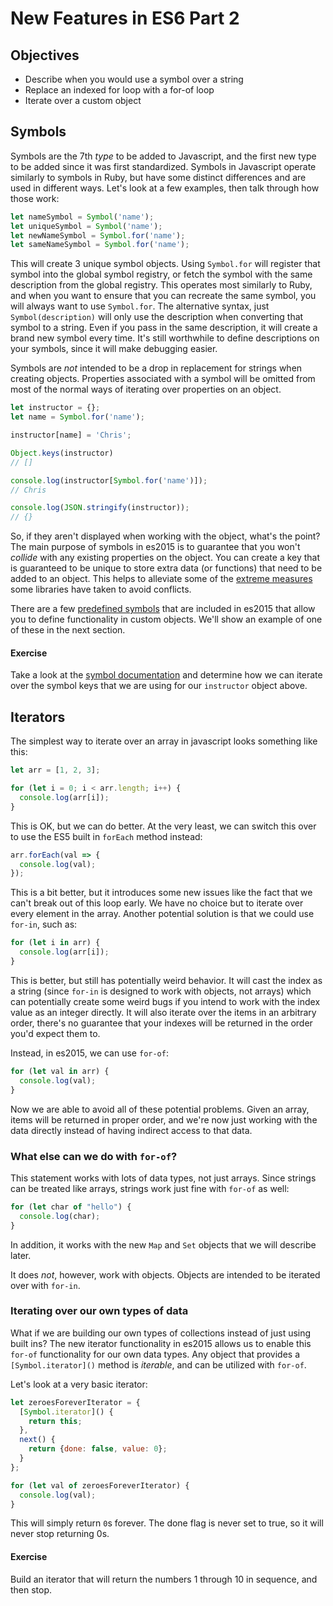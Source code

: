 # New Features in ES6 Part 2

## Objectives

* Describe when you would use a symbol over a string
* Replace an indexed for loop with a for-of loop
* Iterate over a custom object

## Symbols

Symbols are the 7th _type_ to be added to Javascript, and the first new type to be added since it was first standardized. Symbols in Javascript operate  similarly to symbols in Ruby, but have some distinct differences and are used in different ways. Let's look at a few examples, then talk through how those work:

```javascript
let nameSymbol = Symbol('name');
let uniqueSymbol = Symbol('name');
let newNameSymbol = Symbol.for('name');
let sameNameSymbol = Symbol.for('name');
```

This will create 3 unique symbol objects. Using `Symbol.for` will register that symbol into the global symbol registry, or fetch the symbol with the same description from the global registry. This operates most similarly to Ruby, and when you want to ensure that you can recreate the same symbol, you will always want to use `Symbol.for`. The alternative syntax, just `Symbol(description)` will only use the description when converting that symbol to a string. Even if you pass in the same description, it will create a brand new symbol every time. It's still worthwhile to define descriptions on your symbols, since it will make debugging easier.

Symbols are *not* intended to be a drop in replacement for strings when creating objects. Properties associated with a symbol will be omitted from most of the normal ways of iterating over properties on an object.

```javascript
let instructor = {};
let name = Symbol.for('name');

instructor[name] = 'Chris';

Object.keys(instructor)
// []

console.log(instructor[Symbol.for('name')]);
// Chris

console.log(JSON.stringify(instructor));
// {}
```

So, if they aren't displayed when working with the object, what's the point? The main purpose of symbols in es2015 is to guarantee that you won't _collide_ with any existing properties on the object. You can create a key that is guaranteed to be unique to store extra data (or functions) that need to be added to an object. This helps to alleviate some of the [extreme measures](https://github.com/facebook/react/blob/401e6f10587b09d4e725763984957cf309dfdc30/vendor/react-dom.js#L30) some libraries have taken to avoid conflicts.

There are a few [predefined symbols](https://developer.mozilla.org/en-US/docs/Web/JavaScript/Reference/Global_Objects/Symbol#Well-known_symbols) that are included in es2015 that allow you to define functionality in custom objects. We'll show an example of one of these in the next section.

#### Exercise

Take a look at the [symbol documentation](https://developer.mozilla.org/en-US/docs/Web/JavaScript/Reference/Global_Objects/Symbol) and determine how we can iterate over the symbol keys that we are using for our `instructor` object above.

## Iterators

The simplest way to iterate over an array in javascript looks something like this:

```javascript
let arr = [1, 2, 3];

for (let i = 0; i < arr.length; i++) {
  console.log(arr[i]);
}
```

This is OK, but we can do better. At the very least, we can switch this over to use the ES5 built in `forEach` method instead:

```javascript
arr.forEach(val => {
  console.log(val);
});
```

This is a bit better, but it introduces some new issues like the fact that we can't break out of this loop early. We have no choice but to iterate over every element in the array. Another potential solution is that we could use `for-in`, such as:

```javascript
for (let i in arr) {
  console.log(arr[i]);
}
```

This is better, but still has potentially weird behavior. It will cast the index as a string (since `for-in` is designed to work with objects, not arrays) which can potentially create some weird bugs if you intend to work with the index value as an integer directly. It will also iterate over the items in an arbitrary order, there's no guarantee that your indexes will be returned in the order you'd expect them to.

Instead, in es2015, we can use `for-of`:

```javascript
for (let val in arr) {
  console.log(val);
}
```

Now we are able to avoid all of these potential problems. Given an array, items will be returned in proper order, and we're now just working with the data directly instead of having indirect access to that data.

### What else can we do with `for-of`?

This statement works with lots of data types, not just arrays. Since strings can be treated like arrays, strings work just fine with `for-of` as well:

```javascript
for (let char of "hello") {
  console.log(char);
}
```

In addition, it works with the new `Map` and `Set` objects that we will describe later.

It does *not*, however, work with objects. Objects are intended to be iterated over with `for-in`.

### Iterating over our own types of data

What if we are building our own types of collections instead of just using built ins? The new iterator functionality in es2015 allows us to enable this `for-of` functionality for our own data types. Any object that provides a `[Symbol.iterator]()` method is _iterable_, and can be utilized with `for-of`.

Let's look at a very basic iterator:

```javascript
let zeroesForeverIterator = {
  [Symbol.iterator]() {
    return this;
  },
  next() {
    return {done: false, value: 0};
  }
};

for (let val of zeroesForeverIterator) {
  console.log(val);
}
```

This will simply return `0`s forever. The done flag is never set to true, so it will never stop returning 0s.

#### Exercise

Build an iterator that will return the numbers 1 through 10 in sequence, and then stop.
